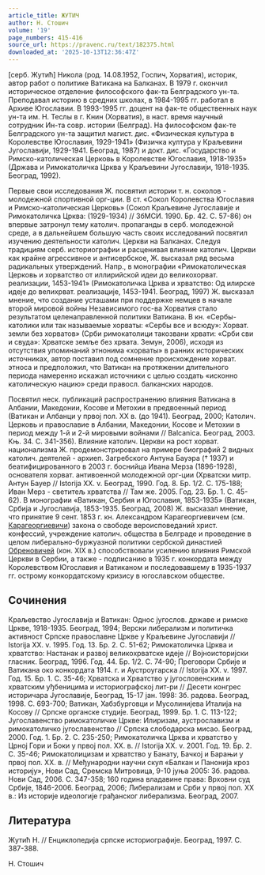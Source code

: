 ```yaml
---
article_title: ЖУТИЧ
author: Н. Стошич
volume: '19'
page_numbers: 415-416
source_url: https://pravenc.ru/text/182375.html
downloaded_at: '2025-10-13T12:36:47Z'
---
```


[серб. Жутић] Никола (род. 14.08.1952, Госпич, Хорватия), историк, автор работ о политике Ватикана на Балканах. В 1979 г. окончил историческое отделение философского фак-та Белградского ун-та. Преподавал историю в средних школах, в 1984-1995 гг. работал в Архиве Югославии. В 1993-1995 гг. доцент на фак-те общественных наук ун-та им. Н. Теслы в г. Книн (Хорватия), в наст. время научный сотрудник Ин-та совр. истории (Белград). На философском фак-те Белградского ун-та защитил магист. дис. «Физическая культура в Королевстве Югославия, 1929-1941» (Физичка култура у Краљевини Jугославиjи, 1929-1941. Београд, 1987) и докт. дис. «Государство и Римско-католическая Церковь в Королевстве Югославия, 1918-1935» (Држава и Римокатоличка Црква у Краљевини Jугославиjи, 1918-1935. Београд, 1992).

Первые свои исследования Ж. посвятил истории т. н. соколов - молодежной спортивной орг-ции. В ст. «Сокол Королевства Югославия и Римско-католическая Церковь» (Сокол Краљевине Jугославиjе и Римокатоличка Црква: (1929-1934) // ЗбМСИ. 1990. Бр. 42. С. 57-86) он впервые затронул тему католич. пропаганды в серб. молодежной среде, а в дальнейшем большую часть своих исследований посвятил изучению деятельности католич. Церкви на Балканах. Следуя традициям серб. историографии и расценивая влияние католич. Церкви как крайне агрессивное и антисербское, Ж. высказал ряд весьма радикальных утверждений. Напр., в монографии «Римокатолическая Церковь и хорватство от иллирийской идеи до великохорват. реализации, 1453-1941» (Римокатоличка Црква и хрватство: Од илирске идеjе до велихрват. реализациjе, 1453-1941. Београд, 1997) Ж. высказал мнение, что создание усташами при поддержке немцев в начале второй мировой войны Независимого гос-ва Хорватия стало результатом целенаправленной политики Ватикана. В кн. «Сербы-католики или так называемые хорваты: «Сербы все и всюду»: Хорват. земли без хорватов» (Срби римокатолици такозвани хрвати: «Срби сви и свуда»: Хрватске земље без хрвата. Земун, 2006), исходя из отсутствия упоминаний этнонима «хорваты» в ранних исторических источниках, автор поставил под сомнение происхождение хорват. этноса и предположил, что Ватикан на протяжении длительного периода намеренно искажал источники с целью создать «исконно католическую нацию» среди правосл. балканских народов.

Посвятил неск. публикаций распространению влияния Ватикана в Албании, Македонии, Косове и Метохии в предвоенный период (Ватикан и Албанци у првоj пол. XX в. (до 1941). Београд, 2000; Католич. Церковь и православие в Албании, Македонии, Косове и Метохии в период между 1-й и 2-й мировыми войнами // Balcanica. Београд, 2003. Књ. 34. С. 341-356). Влияние католич. Церкви на рост хорват. национализма Ж. продемонстрировал на примере биографий 2 видных католич. деятелей - архиеп. Загребского Антуна Бауэра († 1937) и беатифицированного в 2003 г. боснийца Ивана Мерза (1896-1928), основателя хорват. антивоенной молодежной орг-ции (Хрватски митр. Антун Бауер // Istorija ХХ. v. Београд, 1990. Год. 8. Бр. 1/2. С. 175-188; Иван Мерз - светитељ хрватства // Там же. 2005. Год. 23. Бр. 1. С. 45-62). В монографии «Ватикан, Сербия и Югославия, 1853-1935» (Ватикан, Србиjа и Jугославиja, 1853-1935. Београд, 2008) Ж. высказал мнение, что принятие 9 сент. 1853 г. кн. Александром Карагеоргиевичем (см. [Карагеоргиевичи](https://pravenc.ru/text/Карагеоргиевичи.html)) закона о свободе вероисповеданий христ. конфессий, учреждение католич. общества в Белграде и проведение в целом либерально-буржуазной политики сербской династией [Обреновичей](https://pravenc.ru/text/Обреновичей.html) (кон. XIX в.) способствовали усилению влияния Римской Церкви в Сербии, а также - подписанию в 1935 г. конкордата между Королевством Югославия и Ватиканом и последовавшему в 1935-1937 гг. острому конкордатскому кризису в югославском обществе.

## Сочинения

Краљевство Jугославиjа и Ватикан: Однос jугослов. државе и римске Цркве, 1918-1935. Београд, 1994; Верски либерализм и политичка активност Српске православне Цркве у Краљевине Jугославиjи // Istorija ХХ. v. 1995. Год. 13. Бр. 2. С. 51-62; Римокатоличка Црква и хрватство: Настанак и развоj великохрватске идеjе // Воjноисториjски гласник. Београд, 1996. Год. 44. Бр. 1/2. С. 74-90; Преговори Србиje и Ватикана oко конкордата 1914. г. и Аустроугарска // Istorija XX. v. 1997. Год. 15. Бр. 1. С. 35-46; Хрватска и Хрватство у jугословенским и хрватским уђбеницима и историографскоj лит-ри // Десети конгрес историчара Jугославиjе, Београд, 15-17 jан. 1998: Зб. радова. Београд, 1998. С. 693-700; Ватикан, Хабзбурговци и Мусолиниjева Италиjа на Косову // Српске органске студиjе. Београд, 1999. Бр. 1. С. 113-122; Jугославенство римокатоличке Цркве: Илиризам, аустрославизм и римокатоличко jугославенство // Српска слободарска мисао. Београд, 2000. Год. 1. Бр. 2. С. 235-250; Римокатоличка Црква и хрватство у Црноj Гори и Боки у првоj пол. ХХ. в. // Istorija XX. v. 2001. Год. 19. Бр. 2. С. 35-46; Римокатолицизам и хрватство у Банату, Бачкоj и Барањи у првоj пол. ХХ. в. // Међународни научни скуп «Балкан и Панониjа кроз историjу», Нови Сад, Сремска Митровица, 9-10 jуња 2005: Зб. радова. Нови Сад, 2006. С. 347-358; 160 година владавине права: Врховни суд Србиjе, 1846-2006. Београд, 2006; Либерализам и Срби у првоj пол. XX в.: Из историje идеологиje грађанског либерализма. Београд, 2007.

## Литература

Жутић Н. // Енциклопедиjа српске историографиjе. Београд, 1997. С. 387-388.

Н. Стошич
